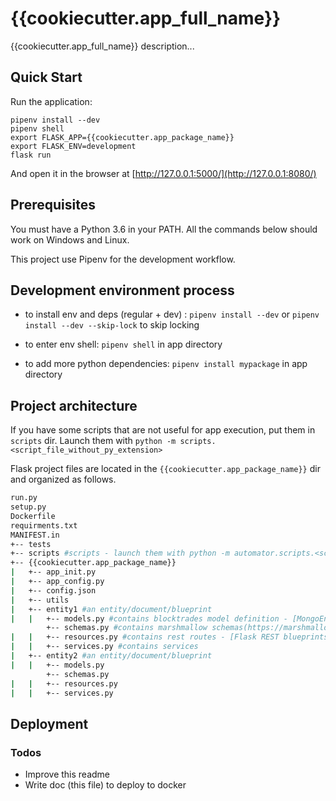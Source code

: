 # {{cookiecutter.app_full_name}}

{{cookiecutter.app_full_name}} description...

## Quick Start

Run the application:

    pipenv install --dev
    pipenv shell
    export FLASK_APP={{cookiecutter.app_package_name}}
    export FLASK_ENV=development
    flask run

And open it in the browser at [http://127.0.0.1:5000/](http://127.0.0.1:8080/)


## Prerequisites

You must have a Python 3.6 in your PATH.
All the commands below should work on Windows and Linux.

This project use Pipenv for the development workflow.

## Development environment process

 - to install env and deps (regular + dev) : `pipenv install --dev` or `pipenv install --dev --skip-lock` to skip locking

 - to enter env shell: `pipenv shell` in app directory

 - to add more python dependencies: `pipenv install mypackage` in app directory
 
 
## Project architecture
If you have some scripts that are not useful for app execution, put them in `scripts` dir. Launch them with `python -m scripts.<script_file_without_py_extension>`

Flask project files are located in the `{{cookiecutter.app_package_name}}` dir and organized as follows.
```sh
run.py
setup.py
Dockerfile
requirments.txt
MANIFEST.in
+-- tests
+-- scripts #scripts - launch them with python -m automator.scripts.<script_file_without_py_extension>
+-- {{cookiecutter.app_package_name}}
|   +-- app_init.py
|   +-- app_config.py
|   +-- config.json
|   +-- utils
|   +-- entity1 #an entity/document/blueprint
|   |   +-- models.py #contains blocktrades model definition - [MongoEngine Documents]
        +-- schemas.py #contains marshmallow schemas(https://marshmallow.readthedocs.io/en/3.0/api_reference.html)
|   |   +-- resources.py #contains rest routes - [Flask REST blueprints](https://flask-rest-api.readthedocs.io/en/stable/quickstart.html)
|   |   +-- services.py #contains services
|   +-- entity2 #an entity/document/blueprint
|   |   +-- models.py
        +-- schemas.py
|   |   +-- resources.py
|   |   +-- services.py
```

## Deployment

### Todos
- Improve this readme
- Write doc (this file) to deploy to docker
